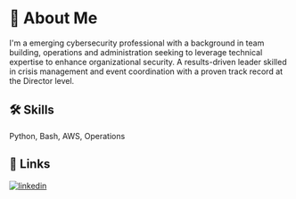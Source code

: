 
# 🚀 About Me
I'm a emerging cybersecurity professional with a background in team building, operations and administration seeking to leverage technical expertise to enhance organizational security. A results-driven leader skilled in crisis management and event coordination with a proven track record at the Director level.

## 🛠 Skills
Python, Bash, AWS, Operations


## 🔗 Links
[![linkedin](https://img.shields.io/badge/linkedin-0A66C2?style=for-the-badge&logo=linkedin&logoColor=white)](https://https://www.linkedin.com/in/edward-mcfadden-13110093/)

